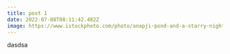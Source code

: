 ```yaml
---
title: post 1
date: 2022-07-08T08:11:42.482Z
image: https://www.istockphoto.com/photo/anapji-pond-and-a-starry-night-gyeongju-korea-gm1314187798-402477439?utm_source=pixabay&utm_medium=affiliate&utm_campaign=SRP_image_sponsored&utm_content=http%3A%2F%2Fpixabay.com%2Fimages%2Fsearch%2Fnature%2F&utm_term=nature
---
```

dasdsa